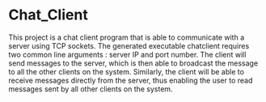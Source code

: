 # Chat_Client
This project is  a chat client program that is able to communicate with a server using TCP sockets. 
The generated executable chatclient requires two common line arguments : server IP and port number.
The client will send messages to the server, which is then able to broadcast the message to all the other clients on the system. 
Similarly, the client will be able to receive messages directly from the server, thus enabling the user to read messages sent by all other clients on the system. 

